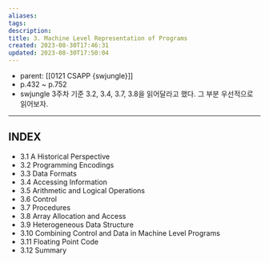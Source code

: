 ```yaml
---
aliases: 
tags: 
description:
title: 3. Machine Level Representation of Programs
created: 2023-08-30T17:46:31
updated: 2023-08-30T17:50:04
---
```

- parent: [[0121 CSAPP {swjungle}]]
- p.432 ~ p.752
- swjungle 3주차 기준 3.2, 3.4, 3.7, 3.8을 읽어달라고 했다. 그 부분 우선적으로 읽어보자.
___

## INDEX

- 3.1 A Historical Perspective
- 3.2 Programming Encodings
- 3.3 Data Formats
- 3.4 Accessing Information
- 3.5 Arithmetic and Logical Operations
- 3.6 Control
- 3.7 Procedures
- 3.8 Array Allocation and Access
- 3.9 Heterogeneous Data Structure
- 3.10 Combining Control and Data in Machine Level Programs
- 3.11 Floating Point Code
- 3.12 Summary
